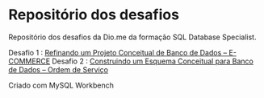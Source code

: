 # Repositório dos desafios 

Repositório dos desafios da Dio.me da formação SQL Database Specialist.

Desafio 1 : [Refinando um Projeto Conceitual de Banco de Dados – E-COMMERCE](https://github.com/hfbricio10/sql-database-especialist/blob/main/diagrama-ecommerce.png)
Desafio 2 : [Construindo um Esquema Conceitual para Banco de Dados – Ordem de Serviço](https://github.com/hfbricio10/sql-database-especialist/blob/main/modelo-conceitual-ordem-servico-oficina.png)

Criado com MySQL Workbench

